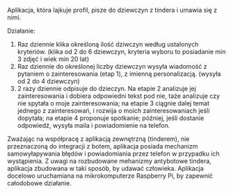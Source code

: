 Aplikacja, która lajkuje profil, pisze do dziewczyn z tindera i umawia się z nimi. 

Działanie: 
1. Raz dziennie klika określoną ilość dziwczyn według ustalonych kryteriów. (klika od 2 do 6 dziewczyn, kryteria wyboru to posiadanie min 3 zdjęć i wiek min 20 lat)
2. Raz dziennie do określonej liczby dziewczyn wysyła wiadomość z pytaniem o zainteresowania (etap 1), z imienną personalizacją. (wysyła od 2 do 4 dziewczyn)
3. 2 razy dziennie odpisuje do dzieczyn. Na etapie 2 analizuje jej zainteresowania i dobiera odpowiedni tekst pod nie, taże analizuje czy nie spytała o moje zainteresowania; na etapie 3 ciągnie dalej temat jednego z zainteresowań, i rozwija o moich zainteresowaniach jeśli dopytała; na etapie 4 proponuje spotkanie; później, jeśli dostanie odpowiedź, wysyła maila i powiadomienie na telefon.

Zważając na współpracę z aplikacją zewnętrzną (tinderem), nie przeznaczoną do integracji z botem,  aplikacja posiada mechanizm samowyłapywania błędów i powiadomiania przez telefon w przypadku ich wystąpienia. Z uwagi na rozbudowane mehanizmy antybotowe tindera, aplikacja zbudowana w taki sposób, by udawać człowieka. Aplikacja docelowo uruchamiana na mikrokomputerze Raspberry Pi, by zapewnić całodobowe działanie. 
